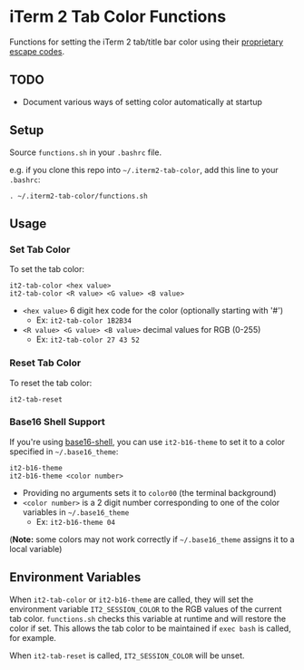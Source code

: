 # iTerm 2 Tab Color Functions

Functions for setting the iTerm 2 tab/title bar color using their [proprietary
escape codes](https://www.iterm2.com/documentation-escape-codes.html).

## TODO

- Document various ways of setting color automatically at startup

## Setup

Source `functions.sh` in your `.bashrc` file.  

e.g. if you clone this repo into `~/.iterm2-tab-color`, add this line to your
`.bashrc`:

```
. ~/.iterm2-tab-color/functions.sh
```

## Usage

### Set Tab Color

To set the tab color:

```
it2-tab-color <hex value>
it2-tab-color <R value> <G value> <B value>
```

- `<hex value>` 6 digit hex code for the color (optionally starting with '#')  
    - Ex: `it2-tab-color 1B2B34`
- `<R value> <G value> <B value>` decimal values for RGB (0-255)  
    - Ex: `it2-tab-color 27 43 52`


### Reset Tab Color

To reset the tab color:

```
it2-tab-reset
```


### Base16 Shell Support

If you're using [base16-shell](https://github.com/chriskempson/base16-shell),
you can use `it2-b16-theme` to set it to a color specified in `~/.base16_theme`:

```
it2-b16-theme 
it2-b16-theme <color number>
```

- Providing no arguments sets it to `color00` (the terminal background)
- `<color number>` is a 2 digit number corresponding to one of the color
  variables in `~/.base16_theme` 
    - Ex: `it2-b16-theme 04`
  
(**Note:** some colors may not work correctly if `~/.base16_theme` assigns it to
a local variable)


## Environment Variables

When `it2-tab-color` or `it2-b16-theme` are called, they will set the
environment variable `IT2_SESSION_COLOR` to the RGB values of the current tab
color. `functions.sh` checks this variable at runtime and will restore the color
if set. This allows the tab color to be maintained if `exec bash` is called, for
example.

When `it2-tab-reset` is called, `IT2_SESSION_COLOR` will be unset.


